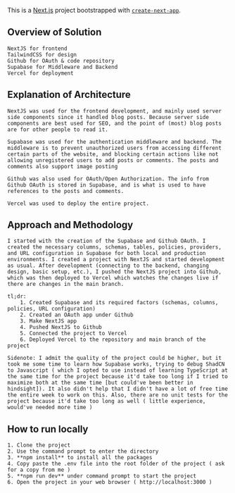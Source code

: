 This is a [Next.js](https://nextjs.org/) project bootstrapped with [`create-next-app`](https://github.com/vercel/next.js/tree/canary/packages/create-next-app).

## Overview of Solution
    NextJS for frontend
    TailwindCSS for design
    Github for OAuth & code repository
    Supabase for Middleware and Backend
    Vercel for deployment

## Explanation of Architecture
    NextJS was used for the frontend development, and mainly used server side components since it handled blog posts. Because server side components are best used for SEO, and the point of (most) blog posts are for other people to read it.

    Supabase was used for the authentication middleware and backend. The middleware is to prevent unauthorized users from accessing different certain parts of the website, and blocking certain actions like not allowing unregistered users to add posts or comments. The posts and comments also support image posting

    Github was also used for OAuth/Open Authorization. The info from Github OAuth is stored in Supabase, and is what is used to have references to the posts and comments.

    Vercel was used to deploy the entire project.

## Approach and Methodology
    I started with the creation of the Supabase and Github OAuth. I created the necessary columns, schemas, tables, policies, providers, and URL configuration in Supabase for both local and production environments. I created a project with NextJS and started development as usual. After development (connecting to the backend, changing design, basic setup, etc.), I pushed the NextJS project into Github, which was then deployed to Vercel which watches the changes live if there are changes in the main branch.

    tl;dr:
        1. Created Supabase and its required factors (schemas, columns, policies, URL configuration)
        2. Created an OAuth app under Github
        3. Make NextJS app
        4. Pushed NextJS to Github
        5. Connected the project to Vercel
        6. Deployed Vercel to the repository and main branch of the project

    Sidenote: I admit the quality of the project could be higher, but it took me some time to learn how Supabase works, trying to debug ShadCN to Javascript ( which I opted to use instead of learning TypeScript at the same time for the project because it'd take too long if I tried to maximize both at the same time [but could've been better in hindsight]). It also didn't help that I didn't have a lot of free time the entire week to work on this. Also, there are no unit tests for the project because it'd take too long as well ( little experience, would've needed more time )

## How to run locally
    1. Clone the project
    2. Use the command prompt to enter the directory
    3. **npm install** to install all the packages
    4. Copy paste the .env file into the root folder of the project ( ask for a copy from me )
    5. **npm run dev** under command prompt to start the project
    6. Open the project in your web browser ( http://localhost:3000 )